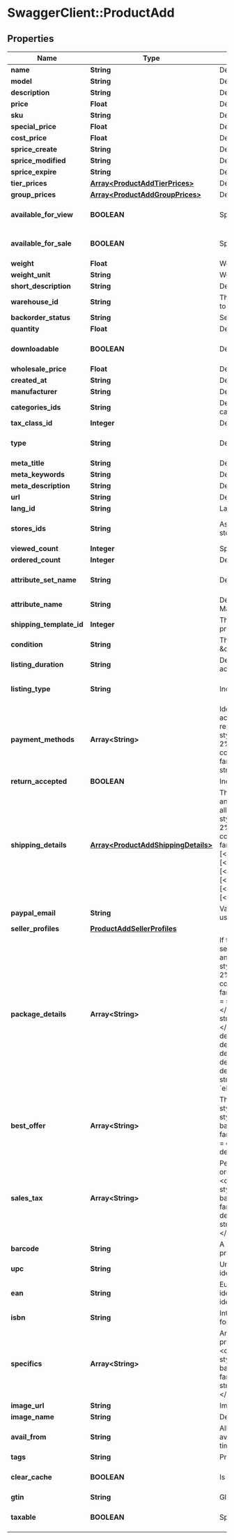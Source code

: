 # SwaggerClient::ProductAdd

## Properties
Name | Type | Description | Notes
------------ | ------------- | ------------- | -------------
**name** | **String** | Defines product&#39;s name that has to be added | 
**model** | **String** | Defines product&#39;s model that has to be added | 
**description** | **String** | Defines product&#39;s description that has to be added | 
**price** | **Float** | Defines product&#39;s price that has to be added | 
**sku** | **String** | Defines product&#39;s sku that has to be added | [optional] 
**special_price** | **Float** | Defines product&#39;s model that has to be added | [optional] 
**cost_price** | **Float** | Defines new product&#39;s cost price | [optional] 
**sprice_create** | **String** | Defines the date of special price creation | [optional] 
**sprice_modified** | **String** | Defines the date of special price modification | [optional] 
**sprice_expire** | **String** | Defines the term of special price offer duration | [optional] 
**tier_prices** | [**Array&lt;ProductAddTierPrices&gt;**](ProductAddTierPrices.md) | Defines product&#39;s tier prices | [optional] 
**group_prices** | [**Array&lt;ProductAddGroupPrices&gt;**](ProductAddGroupPrices.md) | Defines product&#39;s group prices | [optional] 
**available_for_view** | **BOOLEAN** | Specifies the set of visible/invisible products for users | [optional] [default to true]
**available_for_sale** | **BOOLEAN** | Specifies the set of visible/invisible products for sale | [optional] [default to true]
**weight** | **Float** | Weight | [optional] 
**weight_unit** | **String** | Weight Unit | [optional] 
**short_description** | **String** | Defines short description | [optional] 
**warehouse_id** | **String** | This parameter is used for selecting a warehouse where you need to set/modify a product quantity. | [optional] 
**backorder_status** | **String** | Set backorder status | [optional] 
**quantity** | **Float** | Defines product&#39;s quantity that has to be added | [optional] 
**downloadable** | **BOOLEAN** | Defines whether the product is downloadable | [optional] [default to false]
**wholesale_price** | **Float** | Defines product&#39;s sale price | [optional] 
**created_at** | **String** | Defines the date of entity creation | [optional] 
**manufacturer** | **String** | Defines product&#39;s manufacturer | [optional] 
**categories_ids** | **String** | Defines product add that is specified by comma-separated categories id | [optional] 
**tax_class_id** | **Integer** | Defines tax classes where entity has to be added | [optional] 
**type** | **String** | Defines product&#39;s type | [optional] [default to &#39;simple&#39;]
**meta_title** | **String** | Defines unique meta title for each entity | [optional] 
**meta_keywords** | **String** | Defines unique meta keywords for each entity | [optional] 
**meta_description** | **String** | Defines unique meta description of a entity | [optional] 
**url** | **String** | Defines unique product&#39;s URL | [optional] 
**lang_id** | **String** | Language id | [optional] 
**stores_ids** | **String** | Assign product to the stores that is specified by comma-separated stores&#39; id | [optional] [default to &#39;0&#39;]
**viewed_count** | **Integer** | Specifies the number of product&#39;s reviews | [optional] 
**ordered_count** | **Integer** | Defines how many times the product was ordered | [optional] 
**attribute_set_name** | **String** | Defines product’s attribute set name in Magento | [optional] [default to &#39;Default&#39;]
**attribute_name** | **String** | Defines product’s attribute name separated with a comma in Magento | [optional] 
**shipping_template_id** | **Integer** | The numeric ID of the shipping template associated with the products in Etsy. | [optional] 
**condition** | **String** | The human-readable label for the condition (e.g., \&quot;New\&quot;). | [optional] 
**listing_duration** | **String** | Describes the number of days the seller wants the listing to be active. Look at cart.info method response for allowed values. | [optional] 
**listing_type** | **String** | Indicates the selling format of the eBay listing. | [optional] [default to &#39;FixedPrice&#39;]
**payment_methods** | **Array&lt;String&gt;** | Identifies the payment method (such as PayPal) that the seller will accept when the buyer pays for the item. Look at cart.info method response for allowed values.&lt;hr&gt;&lt;div style&#x3D;\&quot;font-style:normal\&quot;&gt;Param structure:&lt;div style&#x3D;\&quot;margin-left: 2%;\&quot;&gt;&lt;code style&#x3D;\&quot;padding:0; background-color:#ffffff;font-size:85%;font-family:monospace;\&quot;&gt;payment_methods[0] &#x3D; string&lt;/br&gt;payment_methods[1] &#x3D; string&lt;/br&gt;&lt;/code&gt;&lt;/div&gt;&lt;/div&gt; | [optional] 
**return_accepted** | **BOOLEAN** | Indicates whether the seller allows the buyer to return the item. | [optional] 
**shipping_details** | [**Array&lt;ProductAddShippingDetails&gt;**](ProductAddShippingDetails.md) | The shipping details, including flat and calculated shipping costs and shipping insurance costs. Look at cart.info method response for allowed values.&lt;hr&gt;&lt;div style&#x3D;\&quot;font-style:normal\&quot;&gt;Param structure:&lt;div style&#x3D;\&quot;margin-left: 2%;\&quot;&gt;&lt;code style&#x3D;\&quot;padding:0; background-color:#ffffff;font-size:85%;font-family:monospace;\&quot;&gt;shipping_details[0][&lt;b&gt;shipping_type&lt;/b&gt;] &#x3D; string &lt;/br&gt;shipping_details[0][&lt;b&gt;shipping_service&lt;/b&gt;] &#x3D; string&lt;/br&gt;shipping_details[0][&lt;b&gt;shipping_cost&lt;/b&gt;] &#x3D; decimal&lt;/br&gt;shipping_details[1][&lt;b&gt;shipping_type&lt;/b&gt;] &#x3D; string &lt;/br&gt;shipping_details[1][&lt;b&gt;shipping_service&lt;/b&gt;] &#x3D; string&lt;/br&gt;shipping_details[1][&lt;b&gt;shipping_cost&lt;/b&gt;] &#x3D; decimal&lt;/br&gt;&lt;/code&gt;&lt;/div&gt;&lt;/div&gt; | [optional] 
**paypal_email** | **String** | Valid PayPal email address for the PayPal account that the seller will use if they offer PayPal as a payment method for the listing. | [optional] 
**seller_profiles** | [**ProductAddSellerProfiles**](ProductAddSellerProfiles.md) |  | [optional] 
**package_details** | **Array&lt;String&gt;** | If the seller is subscribed to \&quot;Business Policies\&quot;, use the seller_profiles instead of the shipping_details, payment_methods and return_accepted params.&lt;hr&gt;&lt;div style&#x3D;\&quot;font-style:normal\&quot;&gt;Param structure:&lt;div style&#x3D;\&quot;margin-left: 2%;\&quot;&gt;&lt;code style&#x3D;\&quot;padding:0; background-color:#ffffff;font-size:85%;font-family:monospace;\&quot;&gt;package_details[&lt;b&gt;measure_unit&lt;/b&gt;] &#x3D; string&lt;/br&gt; Allowed measure_unit values: [English or Metric] &lt;/br&gt; Default: Metric&lt;/br&gt;package_details[&lt;b&gt;weigh_unit&lt;/b&gt;] &#x3D; string&lt;/br&gt; Allowed weigh_unit values: [kg, g, lbs, oz]&lt;/br&gt;package_details[&lt;b&gt;package_depth&lt;/b&gt;] &#x3D; decimal&lt;/br&gt;package_details[&lt;b&gt;package_length&lt;/b&gt;] &#x3D; decimal&lt;/br&gt;package_details[&lt;b&gt;package_width&lt;/b&gt;] &#x3D; decimal&lt;/br&gt;package_details[&lt;b&gt;weight_major&lt;/b&gt;] &#x3D; decimal&lt;/br&gt;package_details[&lt;b&gt;weight_minor&lt;/b&gt;] &#x3D; decimal&lt;/br&gt;package_details[&lt;b&gt;shipping_package&lt;/b&gt;] &#x3D; string&lt;/br&gt; See cart.info method, param &#x60;eBay_shipping_package_details&#x60;&lt;/code&gt;&lt;/div&gt;&lt;/div&gt; | [optional] 
**best_offer** | **Array&lt;String&gt;** | The price at which Best Offers are automatically accepted.&lt;hr&gt;&lt;div style&#x3D;\&quot;font-style:normal\&quot;&gt;Param structure:&lt;div style&#x3D;\&quot;margin-left: 2%;\&quot;&gt;&lt;code style&#x3D;\&quot;padding:0; background-color:#ffffff;font-size:85%;font-family:monospace;\&quot;&gt;best_offer[&lt;b&gt;minimum_offer_price&lt;/b&gt;] &#x3D; decimal&lt;/br&gt;best_offer[&lt;b&gt;auto_accept_price&lt;/b&gt;] &#x3D; decimal&lt;/br&gt;&lt;/code&gt;&lt;/div&gt;&lt;/div&gt; | [optional] 
**sales_tax** | **Array&lt;String&gt;** | Percent of an item&#39;s price to be charged as the sales tax for the order. Look at cart.info method response for allowed values.&lt;hr&gt;&lt;div style&#x3D;\&quot;font-style:normal\&quot;&gt;Param structure:&lt;div style&#x3D;\&quot;margin-left: 2%;\&quot;&gt;&lt;code style&#x3D;\&quot;padding:0; background-color:#ffffff;font-size:85%;font-family:monospace;\&quot;&gt;sales_tax[&lt;b&gt;tax_percent&lt;/b&gt;] &#x3D; decimal (##.###)&lt;/br&gt;sales_tax[&lt;b&gt;tax_state&lt;/b&gt;] &#x3D; string&lt;/br&gt;sales_tax[&lt;b&gt;shipping_inc_in_tax&lt;/b&gt;] &#x3D; bool&lt;/br&gt;&lt;/code&gt;&lt;/div&gt;&lt;/div&gt; | [optional] 
**barcode** | **String** | A barcode is a unique code composed of numbers used as a product identifier. | [optional] 
**upc** | **String** | Universal Product Code. A UPC (UPC-A) is a commonly used identifer for many different products. | [optional] 
**ean** | **String** | European Article Number. An EAN is a unique 8 or 13-digit identifier that many industries (such as book publishers) use to identify products. | [optional] 
**isbn** | **String** | International Standard Book Number. An ISBN is a unique identifier for books. | [optional] 
**specifics** | **Array&lt;String&gt;** | An array of Item Specific Name/Value pairs used by the seller to provide descriptive details of an item in a structured manner.         &lt;hr&gt;         &lt;div style&#x3D;\&quot;font-style:normal\&quot;&gt;Param structure:           &lt;div style&#x3D;\&quot;margin-left: 2%;\&quot;&gt;             &lt;code style&#x3D;\&quot;padding:0; background-color:#ffffff;font-size:85%;font-family:monospace;\&quot;&gt;               specifics[int][&lt;b&gt;name&lt;/b&gt;] &#x3D; string&lt;/br&gt;               specifics[int][&lt;b&gt;value&lt;/b&gt;] &#x3D; string&lt;/br&gt;             &lt;/code&gt;           &lt;/div&gt;         &lt;/div&gt; | [optional] 
**image_url** | **String** | Image Url | [optional] 
**image_name** | **String** | Defines image&#39;s name | [optional] 
**avail_from** | **String** | Allows to schedule a time in the future that the item becomes available. The value should be greater than the current date and time. | [optional] 
**tags** | **String** | Product tags | [optional] 
**clear_cache** | **BOOLEAN** | Is cache clear required | [optional] [default to true]
**gtin** | **String** | Global Trade Item Number. An GTIN is an identifier for trade items. | [optional] 
**taxable** | **BOOLEAN** | Specifies whether a tax is charged | [optional] [default to true]


